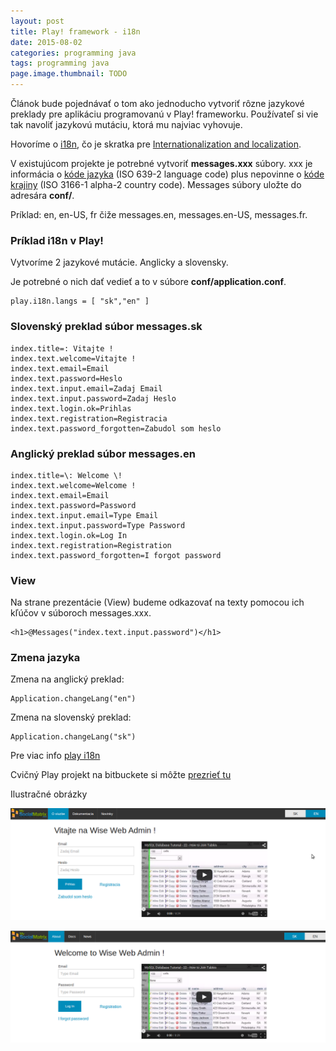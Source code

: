 ```yaml
---
layout: post
title: Play! framework - i18n
date: 2015-08-02
categories: programming java
tags: programming java
page.image.thumbnail: TODO
---
```


Článok bude pojednávať o tom ako jednoducho vytvoriť rôzne jazykové preklady pre aplikáciu programovanú
v Play! frameworku. Používateľ si vie tak navoliť jazykovú mutáciu, ktorá mu najviac vyhovuje.

Hovoríme o [i18n](https://en.wikipedia.org/wiki/Internationalization_and_localization), 
čo je skratka pre [Internationalization and localization](https://en.wikipedia.org/wiki/Internationalization_and_localization).


V existujúcom projekte je potrebné vytvoriť **messages.xxx**  súbory. xxx je informácia o 
[kóde jazyka](https://www.loc.gov/standards/iso639-2/php/code_list.php) (ISO 639-2 language code) plus nepovinne o 
[kóde krajiny](http://data.okfn.org/data/core/country-list) (ISO 3166-1 alpha-2 country code). 
Messages súbory uložte do adresára **conf/**.


Príklad: en, en-US, fr čiže messages.en, messages.en-US, messages.fr. 


### Príklad i18n v Play!


Vytvoríme 2 jazykové mutácie. Anglicky a slovensky. 

Je potrebné o nich dať vedieť a to v súbore **conf/application.conf**.

```
play.i18n.langs = [ "sk","en" ]
```


### Slovenský preklad súbor messages.sk

 
```
index.title=: Vitajte !
index.text.welcome=Vitajte !
index.text.email=Email
index.text.password=Heslo
index.text.input.email=Zadaj Email
index.text.input.password=Zadaj Heslo
index.text.login.ok=Prihlas
index.text.registration=Registracia
index.text.password_forgotten=Zabudol som heslo
``` 


### Anglický preklad súbor messages.en

 
```
index.title=\: Welcome \!
index.text.welcome=Welcome !
index.text.email=Email
index.text.password=Password
index.text.input.email=Type Email
index.text.input.password=Type Password
index.text.login.ok=Log In
index.text.registration=Registration
index.text.password_forgotten=I forgot password
```

### View

Na strane prezentácie (View) budeme odkazovať na texty pomocou ich kľúčov v súboroch messages.xxx.

 
```
<h1>@Messages("index.text.input.password")</h1>
```


### Zmena jazyka

Zmena na anglický preklad:
```
Application.changeLang("en")
``` 

Zmena na slovenský preklad:
```
Application.changeLang("sk")
```


Pre viac info [play i18n](https://www.playframework.com/documentation/2.3.x/ScalaI18N)

Cvičný Play projekt na bitbuckete si môžte [prezrieť tu](https://bitbucket.org/peterszatmary/playstartproject) 

Ilustračné obrázky

![sk](/assets/icode/sk.png)

![en](/assets/icode/en.png)
